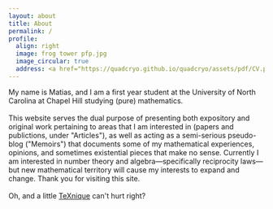 ```yaml
---
layout: about 
title: About
permalink: /
profile:
  align: right
  image: frog tower pfp.jpg
  image_circular: true
  address: <a href="https://quadcryo.github.io/quadcryo/assets/pdf/CV.pdf">CV</a> (18 July, 2025)
---
```


My name is Matias, and I am a first year student at the University of North Carolina at Chapel Hill studying (pure) mathematics.
<br>
<br>
This website serves the dual purpose of presenting both expository and original work pertaining to areas that I am interested in (papers and publictions, under "Articles"), as well as acting as a semi-serious pseudo-blog ("Memoirs") that documents some of my mathematical experiences, opinions, and sometimes existential pieces that make no sense. Currently I am interested in number theory and algebra—specifically reciprocity laws—but new mathematical territory will cause my interests to expand and change. Thank you for visiting this site.
<br>
<br>
Oh, and a little <a href="https://texnique.xyz">TeXnique</a> can't hurt right?

